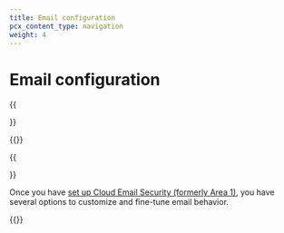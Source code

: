 ```yaml
---
title: Email configuration
pcx_content_type: navigation
weight: 4
---
```


# Email configuration

{{<Aside type="warning" header="Area 1 has been renamed">}}

{{<render file="rename-area1-to-ces.md">}}

{{</Aside>}}

Once you have [set up Cloud Email Security (formerly Area 1)](/email-security/deployment/), you have several options to customize and fine-tune email behavior.

{{<directory-listing>}}